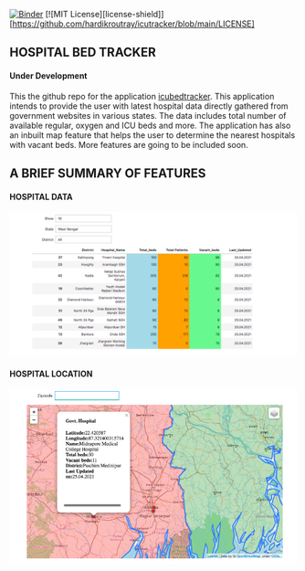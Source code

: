 
<!-- PROJECT SHIELDS -->
<!--
-->

[![Binder](https://mybinder.org/badge_logo.svg)](https://mybinder.org/v2/gh/hardikroutray/icutracker/HEAD)
[![MIT License][license-shield]][https://github.com/hardikroutray/icutracker/blob/main/LICENSE]

## HOSPITAL BED TRACKER

#### Under Development

This the github repo for the application [icubedtracker](https://icubedtracker.herokuapp.com). This application intends to provide the user with latest hospital data directly gathered from government websites in various states. The data includes total number of available regular, oxygen and ICU beds and more. The application has also an inbuilt map feature that helps the user to determine the nearest hospitals with vacant beds. More features are going to be included soon.

## A BRIEF SUMMARY OF FEATURES

#### HOSPITAL DATA

![HOSPITAL BED INFO](https://github.com/hardikroutray/icutracker/blob/main/images/hospitaldata.png)


#### HOSPITAL LOCATION

![HOSPITAL BED INFO](https://github.com/hardikroutray/icutracker/blob/main/images/hospitalonmap.png)
